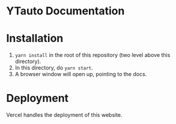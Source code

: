 # YTauto Documentation
# Installation

1. `yarn install` in the root of this repository (two level above this directory).
1. In this directory, do `yarn start`.
1. A browser window will open up, pointing to the docs.

# Deployment

Vercel handles the deployment of this website.
